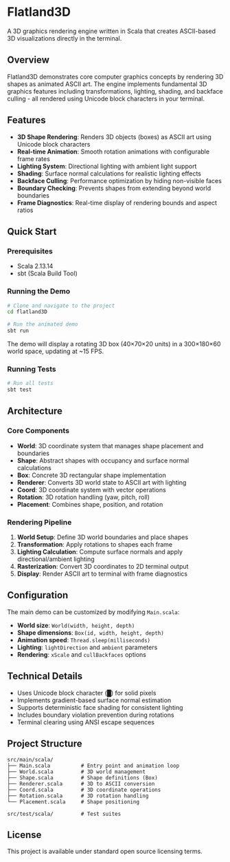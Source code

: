 # Flatland3D

A 3D graphics rendering engine written in Scala that creates ASCII-based 3D visualizations directly in the terminal.

## Overview

Flatland3D demonstrates core computer graphics concepts by rendering 3D shapes as animated ASCII art. The engine implements fundamental 3D graphics features including transformations, lighting, shading, and backface culling - all rendered using Unicode block characters in your terminal.

## Features

- **3D Shape Rendering**: Renders 3D objects (boxes) as ASCII art using Unicode block characters
- **Real-time Animation**: Smooth rotation animations with configurable frame rates
- **Lighting System**: Directional lighting with ambient light support
- **Shading**: Surface normal calculations for realistic lighting effects  
- **Backface Culling**: Performance optimization by hiding non-visible faces
- **Boundary Checking**: Prevents shapes from extending beyond world boundaries
- **Frame Diagnostics**: Real-time display of rendering bounds and aspect ratios

## Quick Start

### Prerequisites

- Scala 2.13.14
- sbt (Scala Build Tool)

### Running the Demo

```bash
# Clone and navigate to the project
cd flatland3D

# Run the animated demo
sbt run
```

The demo will display a rotating 3D box (40×70×20 units) in a 300×180×60 world space, updating at ~15 FPS.

### Running Tests

```bash
# Run all tests
sbt test
```

## Architecture

### Core Components

- **World**: 3D coordinate system that manages shape placement and boundaries
- **Shape**: Abstract shapes with occupancy and surface normal calculations
- **Box**: Concrete 3D rectangular shape implementation
- **Renderer**: Converts 3D world state to ASCII art with lighting
- **Coord**: 3D coordinate system with vector operations
- **Rotation**: 3D rotation handling (yaw, pitch, roll)
- **Placement**: Combines shape, position, and rotation

### Rendering Pipeline

1. **World Setup**: Define 3D world boundaries and place shapes
2. **Transformation**: Apply rotations to shapes each frame
3. **Lighting Calculation**: Compute surface normals and apply directional/ambient lighting
4. **Rasterization**: Convert 3D coordinates to 2D terminal output
5. **Display**: Render ASCII art to terminal with frame diagnostics

## Configuration

The main demo can be customized by modifying `Main.scala`:

- **World size**: `World(width, height, depth)`
- **Shape dimensions**: `Box(id, width, height, depth)`
- **Animation speed**: `Thread.sleep(milliseconds)`
- **Lighting**: `lightDirection` and `ambient` parameters
- **Rendering**: `xScale` and `cullBackfaces` options

## Technical Details

- Uses Unicode block character (█) for solid pixels
- Implements gradient-based surface normal estimation
- Supports deterministic face shading for consistent lighting
- Includes boundary violation prevention during rotations
- Terminal clearing using ANSI escape sequences

## Project Structure

```
src/main/scala/
├── Main.scala          # Entry point and animation loop
├── World.scala         # 3D world management
├── Shape.scala         # Shape definitions (Box)
├── Renderer.scala      # 3D to ASCII conversion
├── Coord.scala         # 3D coordinate operations
├── Rotation.scala      # 3D rotation handling
└── Placement.scala     # Shape positioning

src/test/scala/         # Test suites
```

## License

This project is available under standard open source licensing terms.